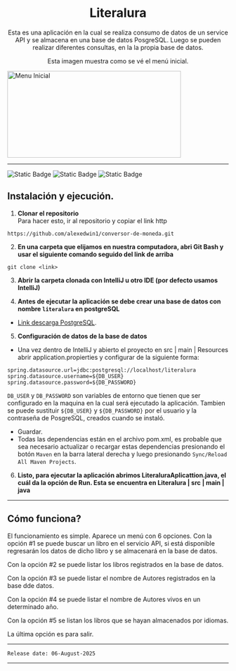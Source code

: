<h1 align="center">Literalura</h1>

<p align="center">Esta es una aplicación en la cual se realiza consumo de datos de un service API y se almacena en una base de datos PosgreSQL. Luego se pueden realizar diferentes consultas, en la la propia base de datos.</p>

<p align="center">Esta imagen muestra como se vé el menú inicial.</p>

<img width="395" height="197" alt="Menu Inicial" src="https://github.com/user-attachments/assets/ef320940-a80b-408b-99c5-b558e441455d" />

<hr>

![Static Badge](https://img.shields.io/badge/lenguaje_de_programación-Java-blue)
![Static Badge](https://img.shields.io/badge/version_de_JKD-21-yellow)
![Static Badge](https://img.shields.io/badge/version_de_PostgreSQL-15-yellow)
  
## Instalación y ejecución.

1.   **Clonar el repositorio**  
	Para hacer esto, ir al repositorio y copiar el link http

```
https://github.com/alexedwin1/conversor-de-moneda.git

```

2.   **En una carpeta que elijamos en nuestra computadora, abri Git Bash y usar el siguiente comando seguido del link de arriba**  
```
git clone <link>
```

3.   **Abrir la carpeta clonada con IntelliJ u otro IDE (por defecto usamos IntelliJ)**
  
4.   **Antes de ejecutar la aplicación se debe crear una base de datos con nombre `literalura` en postgreSQL**
- [Link descarga PostgreSQL](https://www.postgresql.org/download/windows/).


5.  **Configuración de datos de la base de datos**
- Una vez dentro de IntelliJ y abierto el proyecto en src | main | Resources abrir application.propierties y configurar de la siguiente forma:

```
spring.datasource.url=jdbc:postgresql://localhost/literalura
spring.datasource.username=${DB_USER}
spring.datasource.password=${DB_PASSWORD}
```
`DB_USER` y `DB_PASSWORD` son variables de entorno que tienen que ser configurado en la maquina en la cual será ejecutado la aplicación.  Tambien se puede sustituir `${DB_USER}` y `${DB_PASSWORD}` por el usuario y la contraseña de PosgreSQL, creados cuando se instaló.
- Guardar.
- Todas las dependencias están en el archivo pom.xml, es probable que sea necesario actualizar o recargar estas dependencias presionando el botón `Maven` en la barra lateral derecha y luego presionando `Sync/Reload All Maven Projects`.

6. **Listo, para ejecutar la aplicación abrimos LiteraluraAplicattion.java, el cuál da la opción de Run.  Esta se encuentra en Literalura | src | main | java**

---

## Cómo funciona?

El funcionamiento es simple.  Aparece un menú con 6 opciones. Con la opción #1 se puede buscar un libro en el servicio API, si está disponible regresarán los datos de dicho libro y se almacenará en la base de datos.

Con la opción #2 se puede listar los libros registrados en la base de datos.

Con la opción #3 se puede listar el nombre de Autores registrados en la base dde datos.

Con la opción #4 se puede listar el nombre de Autores vivos en un determinado año.

Con la opción #5 se listan los libros que se hayan almacenados por idiomas.

La última opción es para salir.



---
```
Release date: 06-August-2025
```
---

